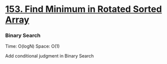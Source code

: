 # [153. Find Minimum in Rotated Sorted Array](https://leetcode.com/problems/find-minimum-in-rotated-sorted-array/)

### Binary Search
Time: O(logN)
Space: O(1)

Add conditional judgment in Binary Search
